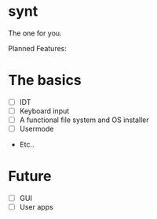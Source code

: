 # synt

The one for you.

Planned Features:
# The basics
- [ ] IDT
- [ ] Keyboard input
- [ ] A functional file system and OS installer
- [ ] Usermode
- Etc..
# Future
- [ ] GUI
- [ ] User apps
